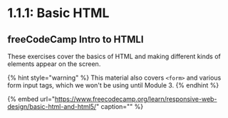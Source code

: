 # 1.1.1: Basic HTML

## freeCodeCamp Intro to HTMLl

These exercises cover the basics of HTML and making different kinds of elements appear on the screen.

{% hint style="warning" %}
This material also covers `<form>` and various form input tags, which we won't be using until Module 3.
{% endhint %}

{% embed url="https://www.freecodecamp.org/learn/responsive-web-design/basic-html-and-html5/" caption="" %}

